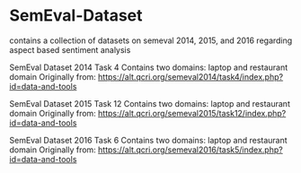 # SemEval-Dataset
contains a collection of datasets on semeval 2014, 2015, and 2016 regarding aspect based sentiment analysis

SemEval Dataset 2014 Task 4
  Contains two domains: laptop and restaurant domain
  Originally from: https://alt.qcri.org/semeval2014/task4/index.php?id=data-and-tools
 
SemEval Dataset 2015 Task 12
  Contains two domains: laptop and restaurant domain
  Originally from: https://alt.qcri.org/semeval2015/task12/index.php?id=data-and-tools
  
SemEval Dataset 2016 Task 6
  Contains two domains: laptop and restaurant domain
  Originally from: https://alt.qcri.org/semeval2016/task5/index.php?id=data-and-tools
